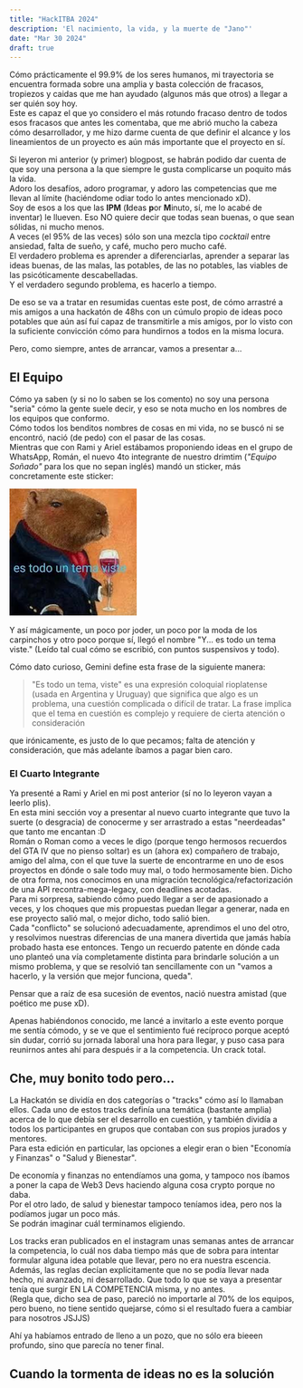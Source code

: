 ```yaml
---
title: "HackITBA 2024"
description: 'El nacimiento, la vida, y la muerte de "Jano"'
date: "Mar 30 2024"
draft: true
---
```


Cómo prácticamente el 99.9% de los seres humanos, mi trayectoria se encuentra formada sobre una amplia y basta colección de fracasos, tropiezos y caidas que me han ayudado (algunos más que otros) a llegar a ser quién soy hoy. \
Este es capaz el que yo considero el más rotundo fracaso dentro de todos esos fracasos que antes les comentaba, que me abrió mucho la cabeza cómo desarrollador, y me hizo darme cuenta de que definir el alcance y los lineamientos de un proyecto es aún más importante que el proyecto en sí.

Si leyeron mi anterior (y primer) blogpost, se habrán podido dar cuenta de que soy una persona a la que siempre le gusta complicarse un poquito más la vida. \
Adoro los desafíos, adoro programar, y adoro las competencias que me llevan al límite (haciéndome odiar todo lo antes mencionado xD). \
Soy de esos a los que las **IPM** (**I**deas **p**or **M**inuto, sí, me lo acabé de inventar) le llueven. Eso NO quiere decir que todas sean buenas, o que sean sólidas, ni mucho menos. \
A veces (el 95% de las veces) sólo son una mezcla tipo _cocktail_ entre ansiedad, falta de sueño, y café, mucho pero mucho café.\
El verdadero problema es aprender a diferenciarlas, aprender a separar las ideas buenas, de las malas, las potables, de las no potables, las viables de las psicóticamente descabelladas. \
Y el verdadero segundo problema, es hacerlo a tiempo.

De eso se va a tratar en resumidas cuentas este post, de cómo arrastré a mis amigos a una hackatón de 48hs con un cúmulo propio de ideas poco potables que aún así fuí capaz de transmitirle a mis amigos, por lo visto con la suficiente convicción cómo para hundirnos a todos en la misma locura.

Pero, como siempre, antes de arrancar, vamos a presentar a...

## El Equipo

Cómo ya saben (y si no lo saben se los comento) no soy una persona "seria" cómo la gente suele decir, y eso se nota mucho en los nombres de los equipos que conformo. \
Cómo todos los benditos nombres de cosas en mi vida, no se buscó ni se encontró, nació (de pedo) con el pasar de las cosas. \
Mientras que con Rami y Ariel estábamos proponiendo ideas en el grupo de WhatsApp, Román, el nuevo 4to integrante de nuestro drimtim (_"Equipo Soñado"_ para los que no sepan inglés) mandó un sticker, más concretamente este sticker:

![Es todo un tema meme carpincho](carpincho-meme.jpeg)

Y así mágicamente, un poco por joder, un poco por la moda de los carpinchos y otro poco porque sí, llegó el nombre "Y... es todo un tema viste." (Leído tal cual cómo se escribió, con puntos suspensivos y todo).

Cómo dato curioso, Gemini define esta frase de la siguiente manera:
> "Es todo un tema, viste" es una expresión coloquial rioplatense (usada en Argentina y Uruguay) que significa que algo es un problema, una cuestión complicada o difícil de tratar.
> La frase implica que el tema en cuestión es complejo y requiere de cierta atención o consideración

que irónicamente, es justo de lo que pecamos; falta de atención y consideración, que más adelante íbamos a pagar bien caro.

### El Cuarto Integrante

Ya presenté a Rami y Ariel en mi post anterior (sí no lo leyeron vayan a leerlo plis). \
En esta mini sección voy a presentar al nuevo cuarto integrante que tuvo la suerte (o desgracia) de conocerme y ser arrastrado a estas "neerdeadas" que tanto me encantan :D \
Román o Roman como a veces le digo (porque tengo hermosos recuerdos del GTA IV que no pienso soltar) es un (ahora ex) compañero de trabajo, amigo del alma, con el que tuve la suerte de encontrarme en uno de esos proyectos en dónde o sale todo muy mal, o todo hermosamente bien. Dicho de otra forma, nos conocimos en una migración tecnológica/refactorización de una API recontra-mega-legacy, con deadlines acotadas. \
Para mi sorpresa, sabiendo cómo puedo llegar a ser de apasionado a veces, y los choques que mis propuestas puedan llegar a generar, nada en ese proyecto salió mal, o mejor dicho, todo salió bien.\
Cada "conflicto" se solucionó adecuadamente, aprendimos el uno del otro, y resolvimos nuestras diferencias de una manera divertida que jamás había probado hasta ese entonces. Tengo un recuerdo patente en dónde cada uno planteó una vía completamente distinta para brindarle solución a un mismo problema, y que se resolvió tan sencillamente con un "vamos a hacerlo, y la versión que mejor funciona, queda".

Pensar que a raíz de esa sucesión de eventos, nació nuestra amistad (que poético me puse xD). 

Apenas habiéndonos conocido, me lancé a invitarlo a este evento porque me sentía cómodo, y se ve que el sentimiento fué recíproco porque aceptó sin dudar, corrió su jornada laboral una hora para llegar, y puso casa para reunirnos antes ahí para después ir a la competencia. Un crack total.

## Che, muy bonito todo pero...

La Hackatón se dividía en dos categorías o "tracks" cómo así lo llamaban ellos. Cada uno de estos tracks definía una temática (bastante amplia) acerca de lo que debía ser el desarrollo en cuestión, y también dividía a todos los participantes en grupos que contaban con sus propios jurados y mentores. \
Para esta edición en particular, las opciones a elegir eran o bien "Economía y Finanzas" o "Salud y Bienestar".

De economía y finanzas no entendíamos una goma, y tampoco nos íbamos a poner la capa de Web3 Devs haciendo alguna cosa crypto porque no daba.\
Por el otro lado, de salud y bienestar tampoco teníamos idea, pero nos la podíamos jugar un poco más. \
Se podrán imaginar cuál terminamos eligiendo.

Los tracks eran publicados en el instagram unas semanas antes de arrancar la competencia, lo cuál nos daba tiempo más que de sobra para intentar formular alguna idea potable que llevar, pero no era nuestra escencia. \
Además, las reglas decían explícitamente que no se podía llevar nada hecho, ni avanzado, ni desarrollado. Que todo lo que se vaya a presentar tenía que surgir EN LA COMPETENCIA misma, y no antes.\
(Regla que, dicho sea de paso, pareció no importarle al 70% de los equipos, pero bueno, no tiene sentido quejarse, cómo si el resultado fuera a cambiar para nosotros JSJJS)

Ahí ya habíamos entrado de lleno a un pozo, que no sólo era bieeen profundo, sino que parecía no tener final.

## Cuando la tormenta de ideas no es la solución
